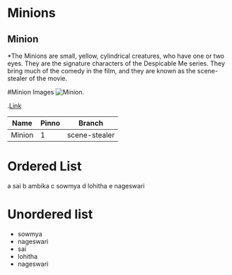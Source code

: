 # Minions
## Minion
 
 
  *The Minions are small, yellow, cylindrical creatures, who have one or two eyes. They are the signature characters of the Despicable Me series. They bring much of the comedy in the film, and they are known as the scene-stealer of the movie.

#Minion Images
![Minion.](https://cms.qz.com/wp-content/uploads/2015/07/screen-shot-2015-07-21-at-5-08-00-pm.png?quality=75&strip=all&w=410&h=230)

.[Link](https://github.com/LE001Ganga/ReactJs)

|Name |Pinno |Branch|
|-----|------|------|
|Minion|1|scene-stealer|

# Ordered List
 a sai
 b ambika
 c sowmya
 d lohitha
 e nageswari

# Unordered list
- sowmya
- nageswari
- sai
- lohitha
- nageswari
